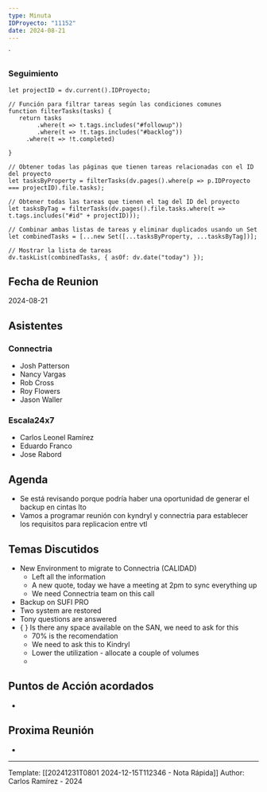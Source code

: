 ```yaml
---
type: Minuta
IDProyecto: "11152"
date: 2024-08-21
---
```

`

### Seguimiento

```dataviewjs
let projectID = dv.current().IDProyecto;

// Función para filtrar tareas según las condiciones comunes
function filterTasks(tasks) {
   return tasks
        .where(t => t.tags.includes("#followup"))
        .where(t => !t.tags.includes("#backlog"))
     .where(t => !t.completed)
        
}

// Obtener todas las páginas que tienen tareas relacionadas con el ID del proyecto
let tasksByProperty = filterTasks(dv.pages().where(p => p.IDProyecto === projectID).file.tasks);

// Obtener todas las tareas que tienen el tag del ID del proyecto
let tasksByTag = filterTasks(dv.pages().file.tasks.where(t => t.tags.includes("#id" + projectID)));

// Combinar ambas listas de tareas y eliminar duplicados usando un Set
let combinedTasks = [...new Set([...tasksByProperty, ...tasksByTag])];

// Mostrar la lista de tareas
dv.taskList(combinedTasks, { asOf: dv.date("today") });
 ```
## Fecha de Reunion
2024-08-21

## Asistentes

### Connectria
* Josh Patterson
* Nancy Vargas
* Rob Cross
* Roy Flowers
* Jason Waller
### Escala24x7
- Carlos Leonel Ramírez
- Eduardo Franco
- Jose Rabord

## Agenda
* Se está revisando porque podría haber una oportunidad de generar el backup en cintas lto
* Vamos a programar reunión con kyndryl y connectria para establecer los requisitos para replicacion entre vtl
## Temas Discutidos
*  New Environment to migrate to Connectria (CALIDAD)
	* Left all the information
	* A new quote, today we have a meeting at 2pm to sync everything up
	* We need Connectria team on this call
* Backup on SUFI PRO
* Two system are restored
* Tony questions are answered
* { } Is there any space available on the SAN, we need to ask for this 
	* 70% is the recomendation
	* We need to ask this to Kindryl
	* Lower the utilization - allocate a couple of volumes
	* 


## Puntos de Acción acordados
- 

## Proxima Reunión
*   

---
Template: [[20241231T0801 2024-12-15T112346 - Nota Rápida]]
Author: Carlos Ramírez - 2024

